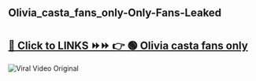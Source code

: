 
 ## Olivia_casta_fans_only-Only-Fans-Leaked

# <h2><a href="https://clipsfans.com/Olivia_casta_fans_only&ref=git">🔗 Click to LINKS ⏩⏩ 👉 🟢 Olivia casta fans only </a></h2>

<a href="https://clipsfans.com/Olivia_casta_fans_only&ref=git" rel="nofollow" data-target="animated-image.originalLink"><img src="https://i.ibb.co.com/xMMVF88/686577567.gif" alt="Viral Video Original" style="max-width: 100%; display: inline-block;" data-target="animated-image.originalImage"></a>
